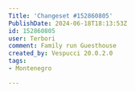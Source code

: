 ```yaml
---
Title: 'Changeset #152860805'
PublishDate: 2024-06-18T18:13:53Z
id: 152860805
user: Terbori
comment: Family run Guesthouse
created_by: Vespucci 20.0.2.0
tags:
- Montenegro

---
```

